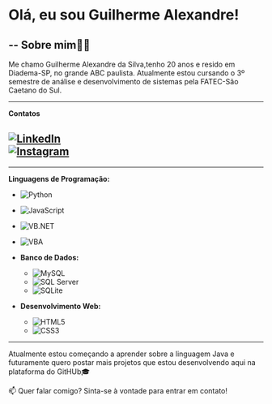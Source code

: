 # Olá, eu sou Guilherme Alexandre! 
--
__Sobre mim👨‍💻__
--
Me chamo Guilherme Alexandre da Silva,tenho 20 anos e resido em Diadema-SP, no grande ABC paulista. Atualmente estou cursando o 3º semestre de análise e desenvolvimento de sistemas pela FATEC-São Caetano do Sul.

---
**Contatos**  

[![LinkedIn](https://img.shields.io/badge/-LinkedIn-0A66C2?style=flat-square&logo=linkedin&logoColor=white)](https://www.linkedin.com/in/guilherme-alexandre-da-silva-7105a2243/)  
[![Instagram](https://img.shields.io/badge/-Instagram-E4405F?style=flat-square&logo=instagram&logoColor=white)](https://www.instagram.com/gui.st12/)  
---
---
**Linguagens de Programação:**  

- ![Python](https://img.shields.io/badge/-Python-3776AB?style=flat-square&logo=python&logoColor=white)  
- ![JavaScript](https://img.shields.io/badge/-JavaScript-F7DF1E?style=flat-square&logo=javascript&logoColor=black)  
- ![VB.NET](https://img.shields.io/badge/-VB.NET-512BD4?style=flat-square&logo=.net&logoColor=white)  
- ![VBA](https://img.shields.io/badge/-VBA-217346?style=flat-square&logo=microsoft-excel&logoColor=white)  

- **Banco de Dados:**  
  - ![MySQL](https://img.shields.io/badge/-MySQL-4479A1?style=flat-square&logo=mysql&logoColor=white)  
  - ![SQL Server](https://img.shields.io/badge/-SQL%20Server-CC2927?style=flat-square&logo=microsoft-sql-server&logoColor=white)  
   - ![SQLite](https://img.shields.io/badge/-SQLite-003B57?style=flat-square&logo=sqlite&logoColor=white)  

- **Desenvolvimento Web:**  
  - ![HTML5](https://img.shields.io/badge/-HTML5-E34F26?style=flat-square&logo=html5&logoColor=white)  
  - ![CSS3](https://img.shields.io/badge/-CSS3-1572B6?style=flat-square&logo=css3&logoColor=white)  
  

---
Atualmente estou começando a aprender sobre a linguagem Java e futuramente quero postar mais projetos que estou desenvolvendo aqui na plataforma do GitHUb🎓

📫 Quer falar comigo? Sinta-se à vontade para entrar em contato!  
